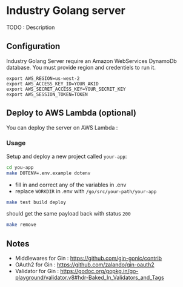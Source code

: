 # Industry Golang server
TODO : Description

## Configuration
Industry Golang Server require an Amazon WebServices DynamoDb database. You must provide region and credentiels to run it.
```
export AWS_REGION=us-west-2
export AWS_ACCESS_KEY_ID=YOUR_AKID
export AWS_SECRET_ACCESS_KEY=YOUR_SECRET_KEY
export AWS_SESSION_TOKEN=TOKEN
```

## Deploy to AWS Lambda (optional)
You can deploy the server on AWS Lambda :
### Usage
Setup and deploy a new project called `your-app`:

```bash
cd you-app
make DOTENV=.env.example dotenv

```
* fill in and correct any of the variables in .env
* replace `WORKDIR` in .env with `/go/src/your-path/your-app`

```bash
make test build deploy
```

should get the same payload back with status `200`

```bash
make remove
```

## Notes

- Middlewares for Gin : https://github.com/gin-gonic/contrib
- OAuth2 for Gin : https://github.com/zalando/gin-oauth2
- Validator for Gin : https://godoc.org/gopkg.in/go-playground/validator.v8#hdr-Baked_In_Validators_and_Tags